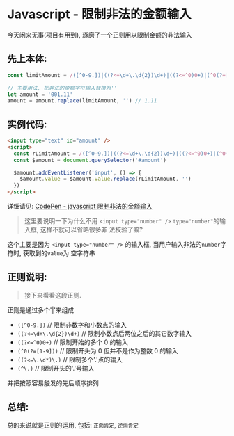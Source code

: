 # Javascript - 限制非法的金额输入

今天闲来无事(项目有用到), 琢磨了一个正则用以限制金额的非法输入

## 先上本体:

```javascript
const limitAmount = /([^0-9.])|((?<=\d+\.\d{2})\d+)|((?<=^0)0+)|(^0(?=[1-9]))|((?<=\.\d*)\.)|(^\.)/g

// 主要用法, 把非法的金额字符输入替换为''
let amount = '001.11'
amount = amount.replace(limitAmount, '') // 1.11
```

## 实例代码:

```html
<input type="text" id="amount" />
<script>
  const rLimitAmount = /([^0-9.])|((?<=\d+\.\d{2})\d+)|((?<=^0)0+)|(^0(?=[1-9]))|((?<=\.\d*)\.)|(^\.)/g
  const $amount = document.querySelector('#amount')

  $amount.addEventListener('input', () => {
    $amount.value = $amount.value.replace(rLimitAmount, '')
  })
</script>
```

详细请见: [CodePen - javascript 限制非法的金额输入](https://codepen.io/wenyejie/pen/oNXRXwo)

> 这里要说明一下为什么不用 `<input type="number" />` `type="number"`的输入框, 这样不就可以省略很多非
> 法校验了嘛?

这个主要是因为 `<input type="number" />` 的输入框, 当用户输入非法的`number`字符时, 获取到的`value`为
空字符串

## 正则说明:

> 接下来看看这段正则.

正则是通过多个'|'来组成

- `([^0-9.])` // 限制非数字和小数点的输入
- `((?<=\d+\.\d{2})\d+)` // 限制小数点后两位之后的其它数字输入
- `((?<=^0)0+)` // 限制开始的多个 0 的输入
- `(^0(?=[1-9]))` // 限制开头为 0 但并不是作为整数 0 的输入
- `((?<=\.\d*)\.)` // 限制多个'.'点的输入
- `(^\.)` // 限制开头的'.'号输入

并把按照容易触发的先后顺序排列

## 总结:

总的来说就是正则的运用, 包括: `正向肯定`, `逆向肯定`
